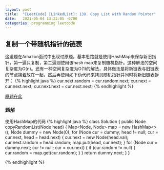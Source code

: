 ```yaml
---
layout: post
title:  "[LeetCode] [LinkedList]: 138. Copy List with Random Pointer"
date:   2021-05-04 13:22:05 -0700
categories: programming leetcode
---
```

## 复制一个带随机指针的链表
这道题在Amazon面试中出现过原题。基本思路就是使用HashMap来保存新旧指针，第一遍只复制，第二遍则使用该hash map来复制随机指针。这种解法的空间复杂度为O(n)。还有一种空间复杂度为O(1)的解法，具体做法是将新链表与旧链表的节点挨着放在一起，然后再使用如下伪代码来拷贝随机指针并同时将新旧链表拆开：
{% highlight java %}
cur.next.random = cur.random.next;
cur.next = cur.next.next;
cur.next.next = cur.next.next;
{% endhighlight %}

[原题在此][leetcode-138]
### 题解
使用HashMap的代码
{% highlight java %}
class Solution {
    public Node copyRandomList(Node head) {
        Map<Node, Node> map = new HashMap<>();
        Node dummy = new Node(0);
        for (Node cur = dummy; head != null; cur = cur.next, head = head.next) {
            cur.next = new Node(head.val);
            cur.next.random = head.random;
            map.put(head, cur.next);
        }
        for  (Node cur = dummy.next; cur != null; cur = cur.next) {
            if (cur.random != null) {
                cur.random = map.get(cur.random);
            }
        }
        return dummy.next;
    }
}

{% endhighlight %}


[leetcode-138]: https://leetcode.com/problems/copy-list-with-random-pointer/

